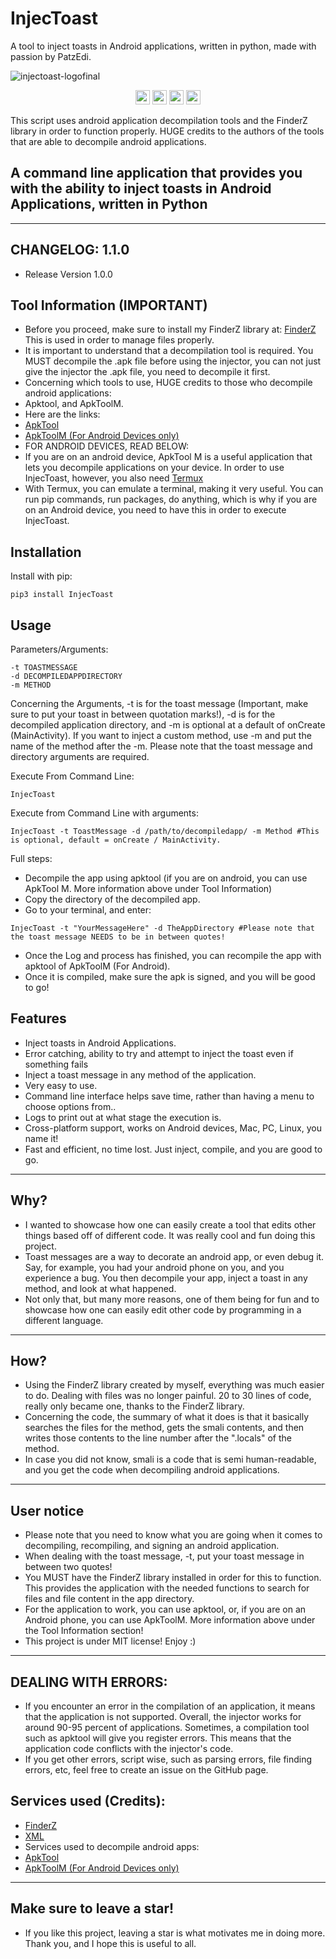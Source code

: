 # InjecToast
A tool to inject toasts in Android applications, written in python, made with passion by PatzEdi.

![injectoast-logofinal](https://user-images.githubusercontent.com/116693779/219882646-4178fc5e-585f-4196-8076-093af1694a3b.png)

<p align="center">
	<img src="https://img.shields.io/badge/Creator-PatzEdi-brightgreen"
		height="23">
	<img src="https://img.shields.io/badge/Version-Latest-brightgreen"
		height="23">
	<img src="https://img.shields.io/badge/Name-InjecToast-brightgreen"
		height="23">
	<img src="https://img.shields.io/badge/License-MIT-brightgreen"
		height="23">
</p>

This script uses android application decompilation tools and the FinderZ library in order to function properly. 
HUGE credits to the authors of the tools that are able to decompile android applications.

## **A command line application that provides you with the ability to inject toasts in Android Applications, written in Python** 
____________________________________________________________________________
## **CHANGELOG: 1.1.0**
- Release Version 1.0.0

## **Tool Information (IMPORTANT)**
- Before you proceed, make sure to install my FinderZ library at: [FinderZ](https://pypi.org/project/FinderZ/) This is used in order to manage files properly.
- It is important to understand that a decompilation tool is required. You MUST decompile the .apk file before using the injector, you can not just give the injector the .apk file, you need to decompile it first.
- Concerning which tools to use, HUGE credits to those who decompile android applications:
- Apktool, and ApkToolM.
- Here are the links:
- [ApkTool](https://ibotpeaches.github.io/Apktool/)
- [ApkToolM (For Android Devices only)](https://maximoff.su/apktool/?lang=en)
- FOR ANDROID DEVICES, READ BELOW:
- If you are on an android device, ApkTool M is a useful application that lets you decompile applications on your device. In order to use InjecToast, however, you also need [Termux](https://termux.dev/en/)
- With Termux, you can emulate a terminal, making it very useful. You can run pip commands, run packages, do anything, which is why if you are on an Android device, you need to have this in order to execute InjecToast.

## **Installation**
Install with pip:
```
pip3 install InjecToast
```

## **Usage**
Parameters/Arguments: 
```
-t TOASTMESSAGE
-d DECOMPILEDAPPDIRECTORY
-m METHOD
```
Concerning the Arguments, -t is for the toast message (Important, make sure to put your toast in between quotation marks!), -d is for the decompiled application directory, and -m is optional at a default of onCreate (MainActivity). If you want to inject a custom method, use -m and put the name of the method after the -m. Please note that the toast message and directory arguments are required. 

Execute From Command Line:
```
InjecToast
```
Execute from Command Line with arguments:
```
InjecToast -t ToastMessage -d /path/to/decompiledapp/ -m Method #This is optional, default = onCreate / MainActivity.
```
Full steps:

- Decompile the app using apktool (if you are on android, you can use ApkTool M. More information above under Tool Information)
- Copy the directory of the decompiled app.
- Go to your terminal, and enter:

```
InjecToast -t "YourMessageHere" -d TheAppDirectory #Please note that the toast message NEEDS to be in between quotes!
```

- Once the Log and process has finished, you can recompile the app with apktool of ApkToolM (For Android).
- Once it is compiled, make sure the apk is signed, and you will be good to go!

## **Features**
- Inject toasts in Android Applications.
- Error catching, ability to try and attempt to inject the toast even if something fails
- Inject a toast message in any method of the application.
- Very easy to use.
- Command line interface helps save time, rather than having a menu to choose options from..
- Logs to print out at what stage the execution is.
- Cross-platform support, works on Android devices, Mac, PC, Linux, you name it!
- Fast and efficient, no time lost. Just inject, compile, and you are good to go.
____________________________________________________________________________
## **Why?**
- I wanted to showcase how one can easily create a tool that edits other things based off of different code. It was really cool and fun doing this project. 
- Toast messages are a way to decorate an android app, or even debug it. Say, for example, you had your android phone on you, and you experience a bug. You then decompile your app, inject a toast in any method, and look at what happened. 
- Not only that, but many more reasons, one of them being for fun and to showcase how one can easily edit other code by programming in a different language. 
____________________________________________________________________________
## **How?**
- Using the FinderZ library created by myself, everything was much easier to do. Dealing with files was no longer painful. 20 to 30 lines of code, really only became one, thanks to the FinderZ library.
- Concerning the code, the summary of what it does is that it basically searches the files for the method, gets the smali contents, and then writes those contents to the line number after the ".locals" of the method.
- In case you did not know, smali is a code that is semi human-readable, and you get the code when decompiling android applications.
____________________________________________________________________________
## **User notice**
- Please note that you need to know what you are going when it comes to decompiling, recompiling, and signing an android application.
- When dealing with the toast message, -t, put your toast message in between two quotes!
- You MUST have the FinderZ library installed in order for this to function. This provides the application with the needed functions to search for files and file content in the app directory.
- For the application to work, you can use apktool, or, if you are on an Android phone, you can use ApkToolM. More information above under the Tool Information section!
- This project is under MIT license! Enjoy :)
____________________________________________________________________________
## **DEALING WITH ERRORS:**
- If you encounter an error in the compilation of an application, it means that the application is not supported. Overall, the injector works for around 90-95 percent of applications. Sometimes, a compilation tool such as apktool will give you register errors. This means that the application code conflicts with the injector's code. 
- If you get other errors, script wise, such as parsing errors, file finding errors, etc, feel free to create an issue on the GitHub page.
## **Services used (Credits):**
- [FinderZ](https://docs.python.org/3/library/os.html)
- [XML](https://docs.python.org/3/library/xml.dom.minidom.html)
- Services used to decompile android apps:
- [ApkTool](https://ibotpeaches.github.io/Apktool/)
- [ApkToolM (For Android Devices only)](https://maximoff.su/apktool/?lang=en)
____________________________________________________________________________
## **Make sure to leave a star!**
- If you like this project, leaving a star is what motivates me in doing more. Thank you, and I hope this is useful to all.
